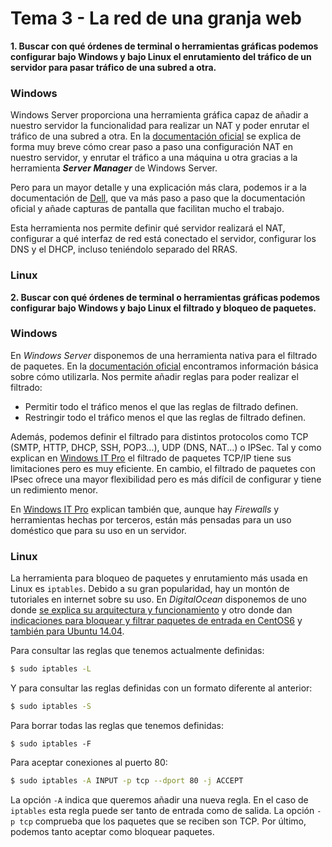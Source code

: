 # Tema 3 - La red de una granja web

__1. Buscar con qué órdenes de terminal o herramientas gráficas podemos configurar bajo Windows y bajo Linux el enrutamiento del tráfico de un servidor para pasar tráfico de una subred a otra.__

### Windows

Windows Server proporciona una herramienta gráfica capaz de añadir a nuestro servidor la funcionalidad para realizar un NAT y poder enrutar el tráfico de una subred a otra. En la [documentación oficial](https://technet.microsoft.com/en-us/library/cc770798(v=ws.10).aspx) se explica de forma muy breve cómo crear paso a paso una configuración NAT en nuestro servidor, y enrutar el tráfico a una máquina u otra gracias a la herramienta ___Server Manager___ de Windows Server.

Pero para un mayor detalle y una explicación más clara, podemos ir a la documentación de [Dell](http://www.dell.com/support/article/us/en/19/HOW10169/configuring-windows-server-2012-r2-as-a-router?lang=EN), que va más paso a paso que la documentación oficial y añade capturas de pantalla que facilitan mucho el trabajo.

Esta herramienta nos permite definir qué servidor realizará el NAT, configurar a qué interfaz de red está conectado el servidor, configurar los DNS y el DHCP, incluso teniéndolo separado del RRAS.

### Linux

__2. Buscar con qué órdenes de terminal o herramientas gráficas podemos configurar bajo Windows y bajo Linux el filtrado y bloqueo de paquetes.__

### Windows

En _Windows Server_ disponemos de una herramienta nativa para el filtrado de paquetes. En la [documentación oficial](https://technet.microsoft.com/en-us/library/cc732746(v=ws.10).aspx) encontramos información básica sobre cómo utilizarla. Nos permite añadir reglas para poder realizar el filtrado:

* Permitir todo el tráfico menos el que las reglas de filtrado definen.
* Restringir todo el tráfico menos el que las reglas de filtrado definen.

Además, podemos definir el filtrado para distintos protocolos como TCP (SMTP, HTTP, DHCP, SSH, POP3...), UDP (DNS, NAT...) o IPSec. Tal y como explican en [Windows IT Pro](http://windowsitpro.com/security/packet-filtering-and-windows) el filtrado de paquetes TCP/IP tiene sus limitaciones pero es muy eficiente. En cambio, el filtrado de paquetes con IPsec ofrece una mayor flexibilidad pero es más difícil de configurar y tiene un redimiento menor.

En [Windows IT Pro](http://windowsitpro.com/security/packet-filtering-and-windows) explican también que, aunque hay _Firewalls_ y herramientas hechas por terceros, están más pensadas para un uso doméstico que para su uso en un servidor.

### Linux

La herramienta para bloqueo de paquetes y enrutamiento más usada en Linux es `iptables`. Debido a su gran popularidad, hay un montón de tutoriales en internet sobre su uso. En _DigitalOcean_ disponemos de uno donde [se explica su arquitectura y funcionamiento](https://www.digitalocean.com/community/tutorials/a-deep-dive-into-iptables-and-netfilter-architecture) y otro donde dan [indicaciones para bloquear y filtrar paquetes de entrada en CentOS6](https://www.digitalocean.com/community/tutorials/how-to-set-up-a-basic-iptables-firewall-on-centos-6) y [también para Ubuntu 14.04](https://www.digitalocean.com/community/tutorials/how-to-set-up-a-firewall-using-iptables-on-ubuntu-14-04).

Para consultar las reglas que tenemos actualmente definidas:

```bash
$ sudo iptables -L
```

Y para consultar las reglas definidas con un formato diferente al anterior:

```bash
$ sudo iptables -S
```

Para borrar todas las reglas que tenemos definidas:

```
$ sudo iptables -F
```

Para aceptar conexiones al puerto 80:

```bash
$ sudo iptables -A INPUT -p tcp --dport 80 -j ACCEPT
```

La opción `-A` indica que queremos añadir una nueva regla. En el caso de `iptables` esta regla puede ser tanto de entrada como de salida. La opción `-p tcp` comprueba que los paquetes que se reciben son TCP. Por último, podemos tanto aceptar como bloquear paquetes.
